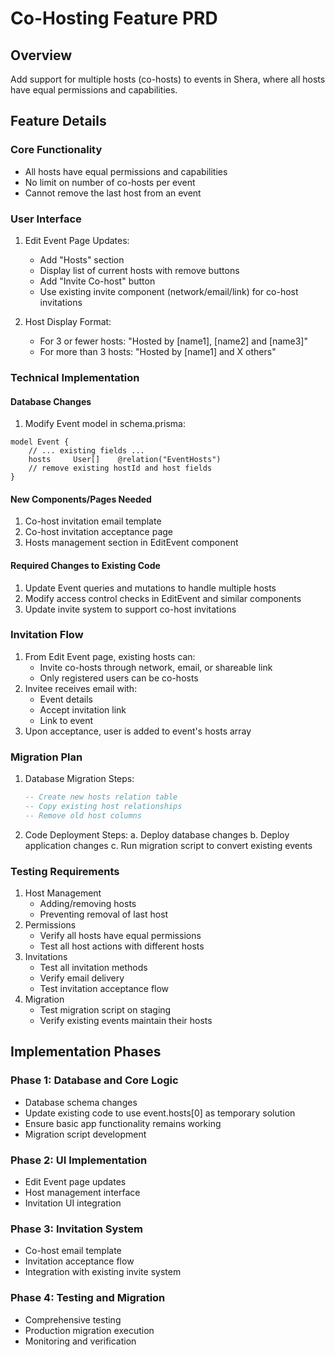 # Co-Hosting Feature PRD

## Overview

Add support for multiple hosts (co-hosts) to events in Shera, where all hosts have equal permissions and capabilities.

## Feature Details

### Core Functionality

- All hosts have equal permissions and capabilities
- No limit on number of co-hosts per event
- Cannot remove the last host from an event

### User Interface

1. Edit Event Page Updates:

   - Add "Hosts" section
   - Display list of current hosts with remove buttons
   - Add "Invite Co-host" button
   - Use existing invite component (network/email/link) for co-host invitations

2. Host Display Format:
   - For 3 or fewer hosts: "Hosted by [name1], [name2] and [name3]"
   - For more than 3 hosts: "Hosted by [name1] and X others"

### Technical Implementation

#### Database Changes

1. Modify Event model in schema.prisma:

```prisma
model Event {
    // ... existing fields ...
    hosts     User[]    @relation("EventHosts")
    // remove existing hostId and host fields
}
```

#### New Components/Pages Needed

1. Co-host invitation email template
2. Co-host invitation acceptance page
3. Hosts management section in EditEvent component

#### Required Changes to Existing Code

1. Update Event queries and mutations to handle multiple hosts
2. Modify access control checks in EditEvent and similar components
3. Update invite system to support co-host invitations

### Invitation Flow

1. From Edit Event page, existing hosts can:
   - Invite co-hosts through network, email, or shareable link
   - Only registered users can be co-hosts
2. Invitee receives email with:
   - Event details
   - Accept invitation link
   - Link to event
3. Upon acceptance, user is added to event's hosts array

### Migration Plan

1. Database Migration Steps:
   ```sql
   -- Create new hosts relation table
   -- Copy existing host relationships
   -- Remove old host columns
   ```
2. Code Deployment Steps:
   a. Deploy database changes
   b. Deploy application changes
   c. Run migration script to convert existing events

### Testing Requirements

1. Host Management
   - Adding/removing hosts
   - Preventing removal of last host
2. Permissions
   - Verify all hosts have equal permissions
   - Test all host actions with different hosts
3. Invitations
   - Test all invitation methods
   - Verify email delivery
   - Test invitation acceptance flow
4. Migration
   - Test migration script on staging
   - Verify existing events maintain their hosts

## Implementation Phases

### Phase 1: Database and Core Logic

- Database schema changes
- Update existing code to use event.hosts[0] as temporary solution
- Ensure basic app functionality remains working
- Migration script development

### Phase 2: UI Implementation

- Edit Event page updates
- Host management interface
- Invitation UI integration

### Phase 3: Invitation System

- Co-host email template
- Invitation acceptance flow
- Integration with existing invite system

### Phase 4: Testing and Migration

- Comprehensive testing
- Production migration execution
- Monitoring and verification
